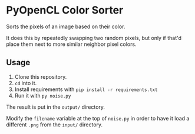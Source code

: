 # PyOpenCL Color Sorter

Sorts the pixels of an image based on their color.

It does this by repeatedly swapping two random pixels, but only if that'd place them next to more similar neighbor pixel colors.

## Usage

1. Clone this repository.
2. `cd` into it.
3. Install requirements with `pip install -r requirements.txt`
4. Run it with `py noise.py`

The result is put in the `output/` directory.

Modify the `filename` variable at the top of `noise.py` in order to have it load a different `.png` from the `input/` directory.
